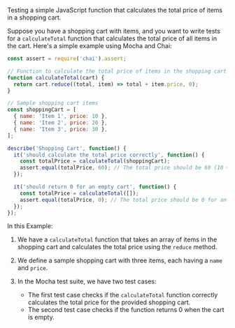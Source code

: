 Testing a simple JavaScript function that calculates the total price of items in a shopping cart.

Suppose you have a shopping cart with items, and you want to write tests for a `calculateTotal` function that calculates the total price of all items in the cart. Here's a simple example using Mocha and Chai:

```javascript
const assert = require('chai').assert;

// Function to calculate the total price of items in the shopping cart
function calculateTotal(cart) {
  return cart.reduce((total, item) => total + item.price, 0);
}

// Sample shopping cart items
const shoppingCart = [
  { name: 'Item 1', price: 10 },
  { name: 'Item 2', price: 20 },
  { name: 'Item 3', price: 30 },
];

describe('Shopping Cart', function() {
  it('should calculate the total price correctly', function() {
    const totalPrice = calculateTotal(shoppingCart);
    assert.equal(totalPrice, 60); // The total price should be 60 (10 + 20 + 30).
  });

  it('should return 0 for an empty cart', function() {
    const totalPrice = calculateTotal([]);
    assert.equal(totalPrice, 0); // The total price should be 0 for an empty cart.
  });
});
```

In this Example:

1. We have a `calculateTotal` function that takes an array of items in the shopping cart and calculates the total price using the `reduce` method.

2. We define a sample shopping cart with three items, each having a `name` and `price`.

3. In the Mocha test suite, we have two test cases:
   - The first test case checks if the `calculateTotal` function correctly calculates the total price for the provided shopping cart.
   - The second test case checks if the function returns 0 when the cart is empty.

